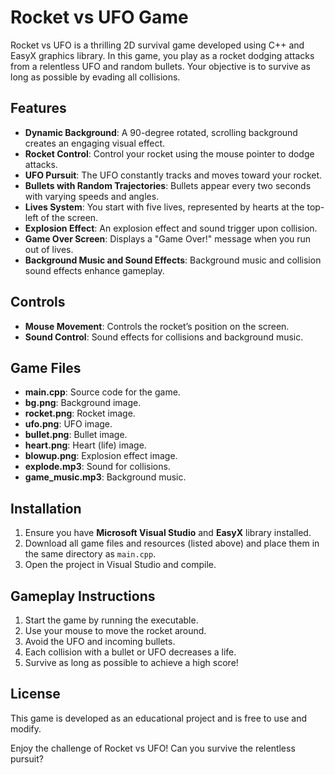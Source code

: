 # Rocket vs UFO Game

Rocket vs UFO is a thrilling 2D survival game developed using C++ and EasyX graphics library. In this game, you play as a rocket dodging attacks from a relentless UFO and random bullets. Your objective is to survive as long as possible by evading all collisions.

## Features

- **Dynamic Background**: A 90-degree rotated, scrolling background creates an engaging visual effect.
- **Rocket Control**: Control your rocket using the mouse pointer to dodge attacks.
- **UFO Pursuit**: The UFO constantly tracks and moves toward your rocket.
- **Bullets with Random Trajectories**: Bullets appear every two seconds with varying speeds and angles.
- **Lives System**: You start with five lives, represented by hearts at the top-left of the screen.
- **Explosion Effect**: An explosion effect and sound trigger upon collision.
- **Game Over Screen**: Displays a "Game Over!" message when you run out of lives.
- **Background Music and Sound Effects**: Background music and collision sound effects enhance gameplay.

## Controls

- **Mouse Movement**: Controls the rocket’s position on the screen.
- **Sound Control**: Sound effects for collisions and background music.

## Game Files

- **main.cpp**: Source code for the game.
- **bg.png**: Background image.
- **rocket.png**: Rocket image.
- **ufo.png**: UFO image.
- **bullet.png**: Bullet image.
- **heart.png**: Heart (life) image.
- **blowup.png**: Explosion effect image.
- **explode.mp3**: Sound for collisions.
- **game_music.mp3**: Background music.

## Installation

1. Ensure you have **Microsoft Visual Studio** and **EasyX** library installed.
2. Download all game files and resources (listed above) and place them in the same directory as `main.cpp`.
3. Open the project in Visual Studio and compile.

## Gameplay Instructions

1. Start the game by running the executable.
2. Use your mouse to move the rocket around.
3. Avoid the UFO and incoming bullets.
4. Each collision with a bullet or UFO decreases a life.
5. Survive as long as possible to achieve a high score!

## License

This game is developed as an educational project and is free to use and modify.

Enjoy the challenge of Rocket vs UFO! Can you survive the relentless pursuit?
